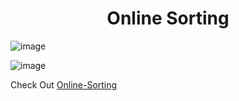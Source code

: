 <h1 align="center">Online Sorting</h1>


<!-- ![image](https://user-images.githubusercontent.com/81943886/172404267-ee3b22b1-ff82-42c7-a2cd-0c42e8e3c1c6.png) -->


![image](https://user-images.githubusercontent.com/81943886/172404494-b2b7f389-e32e-4842-9484-9866a4124d1d.png)


![image](https://user-images.githubusercontent.com/81943886/172404788-c6c53a46-b483-4f75-a72b-30a541d59c42.png)

Check Out <a href="https://thesurojit-das.github.io/Online-Sorting/">Online-Sorting</a>
